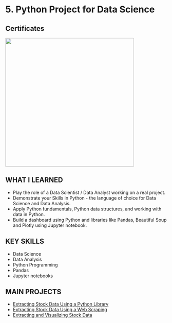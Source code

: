 # 5. Python Project for Data Science

## Certificates 
<p aligh="middle">
  <a href="https://coursera.org/share/577c9bcf07459df260d54cce8f09469f"><img src="https://github.com/imjustha/IBM_DataScienceProfessional_Certificate/assets/76855473/17e34d59-b058-4c13-86da-0a84fb3ea854" height="400"></a>

## WHAT I LEARNED
- Play the role of a Data Scientist / Data Analyst working on a real project.
- Demonstrate your Skills in Python - the language of choice for Data Science and Data Analysis.
- Apply Python fundamentals, Python data structures, and working with data in Python.
- Build a dashboard using Python and libraries like Pandas, Beautiful Soup and Plotly using Jupyter notebook.

## KEY SKILLS
- Data Science
- Data Analysis
- Python Programming
- Pandas
- Jupyter notebooks

## MAIN PROJECTS
- [Extracting Stock Data Using a Python Library](https://github.com/imjustha/IBM_DataScienceProfessional_Certificate/blob/main/05.%20Python%20Project%20for%20Data%20Science/Extracting%20Stock%20Data%20Using%20a%20Python%20Library.ipynb)
- [Extracting Stock Data Using a Web Scraping](https://github.com/imjustha/IBM_DataScienceProfessional_Certificate/blob/main/05.%20Python%20Project%20for%20Data%20Science/Extracting%20Stock%20Data%20Using%20a%20Web%20Scraping.ipynb)
- [Extracting and Visualizing Stock Data](https://github.com/imjustha/IBM_DataScienceProfessional_Certificate/blob/main/05.%20Python%20Project%20for%20Data%20Science/Extracting%20and%20Visualizing%20Stock%20Data.ipynb)
